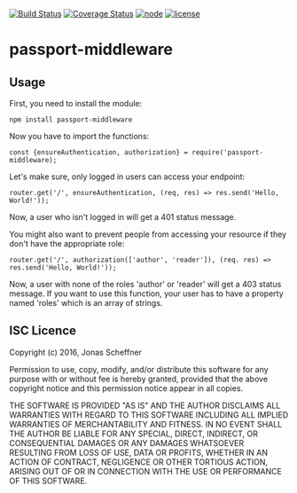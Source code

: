 [![Build Status](https://travis-ci.org/jscheffner/passport-middleware.svg?branch=master)](https://travis-ci.org/jscheffner/passport-middleware) [![Coverage Status](https://coveralls.io/repos/github/jscheffner/passport-middleware/badge.svg?branch=master)](https://coveralls.io/github/jscheffner/passport-middleware?branch=master) [![node](https://img.shields.io/node/v/passport-middleware.svg)]() [![license](https://img.shields.io/npm/l/passport-middleware.svg)](https://github.com/jscheffner/passport-middleware#isc-licence)

# passport-middleware

## Usage

First, you need to install the module:

```
npm install passport-middleware
```

Now you have to import the functions:
```
const {ensureAuthentication, authorization} = require('passport-middleware);
```

Let's make sure, only logged in users can access your endpoint:

```
router.get('/', ensureAuthentication, (req, res) => res.send('Hello, World!'));
```
Now, a user who isn't logged in will get a 401 status message.

You might also want to prevent people from accessing your resource if they don't have the appropriate role:

```
router.get('/', authorization(['author', 'reader']), (req. res) => res.send('Hello, World!'));
```

Now, a user with none of the roles 'author' or 'reader' will get a 403 status message. If you want to use this function, your user has to have a property named 'roles' which is an array of strings.

## ISC Licence

Copyright (c) 2016, Jonas Scheffner

Permission to use, copy, modify, and/or distribute this software for any purpose with or without fee is hereby granted, provided that the above copyright notice and this permission notice appear in all copies.

THE SOFTWARE IS PROVIDED "AS IS" AND THE AUTHOR DISCLAIMS ALL WARRANTIES WITH REGARD TO THIS SOFTWARE INCLUDING ALL IMPLIED WARRANTIES OF MERCHANTABILITY AND FITNESS. IN NO EVENT SHALL THE AUTHOR BE LIABLE FOR ANY SPECIAL, DIRECT, INDIRECT, OR CONSEQUENTIAL DAMAGES OR ANY DAMAGES WHATSOEVER RESULTING FROM LOSS OF USE, DATA OR PROFITS, WHETHER IN AN ACTION OF CONTRACT, NEGLIGENCE OR OTHER TORTIOUS ACTION, ARISING OUT OF OR IN CONNECTION WITH THE USE OR PERFORMANCE OF THIS SOFTWARE.